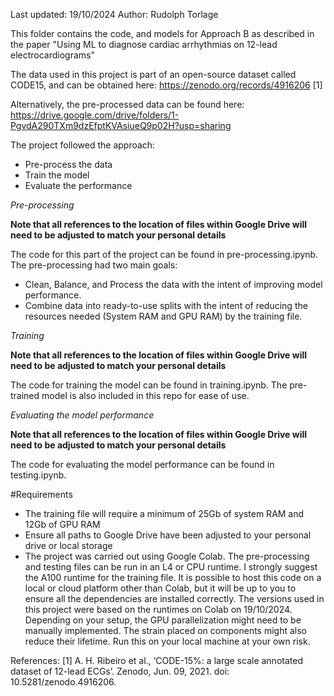 Last updated: 19/10/2024
Author: Rudolph Torlage

This folder contains the code, and models for Approach B as described in the paper "Using ML to diagnose cardiac arrhythmias on 12-lead electrocardiograms"

The data used in this project is part of an open-source dataset called CODE15, and can be obtained here: https://zenodo.org/records/4916206 [1]

Alternatively, the pre-processed data can be found here: https://drive.google.com/drive/folders/1-PgvdA290TXm9dzEfptKVAsiueQ9p02H?usp=sharing

The project followed the approach:

- Pre-process the data
- Train the model
- Evaluate the performance

*Pre-processing*

**Note that all references to the location of files within Google Drive will need to be adjusted to match your personal details**

The code for this part of the project can be found in pre-processing.ipynb.
The pre-processing had two main goals:

- Clean, Balance, and Process the data with the intent of improving model performance.
- Combine data into ready-to-use splits with the intent of reducing the resources needed (System RAM and GPU RAM) by the training file.

*Training*

**Note that all references to the location of files within Google Drive will need to be adjusted to match your personal details**

The code for training the model can be found in training.ipynb.
The pre-trained model is also included in this repo for ease of use.

*Evaluating the model performance*

**Note that all references to the location of files within Google Drive will need to be adjusted to match your personal details**

The code for evaluating the model performance can be found in testing.ipynb.

#Requirements

- The training file will require a minimum of 25Gb of system RAM and 12Gb of GPU RAM
- Ensure all paths to Google Drive have been adjusted to your personal drive or local storage
- The project was carried out using Google Colab. The pre-processing and testing files can be run in an L4 or CPU runtime. I strongly suggest the A100 runtime for the training file. It is possible to host this code on a local or cloud platform other than Colab, but it will be up to you to ensure all the dependencies are installed correctly. The versions used in this project were based on the runtimes on Colab on 19/10/2024.
Depending on your setup, the GPU parallelization might need to be manually implemented. The strain placed on components might also reduce their lifetime. Run this on your local machine at your own risk.

References:
[1] A. H. Ribeiro et al., ‘CODE-15%: a large scale annotated dataset of 12-lead ECGs’. Zenodo, Jun. 09, 2021. doi: 10.5281/zenodo.4916206.
